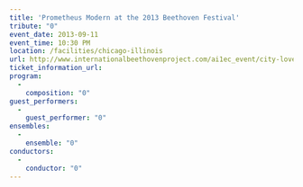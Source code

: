 ```yaml
---
title: 'Prometheus Modern at the 2013 Beethoven Festival'
tribute: "0"
event_date: 2013-09-11
event_time: 10:30 PM
location: /facilities/chicago-illinois
url: http://www.internationalbeethovenproject.com/ai1ec_event/city-love-part-i/?instance_id=139
ticket_information_url: 
program: 
  -
    composition: "0"
guest_performers: 
  -
    guest_performer: "0"
ensembles: 
  -
    ensemble: "0"
conductors: 
  -
    conductor: "0"
---
```

